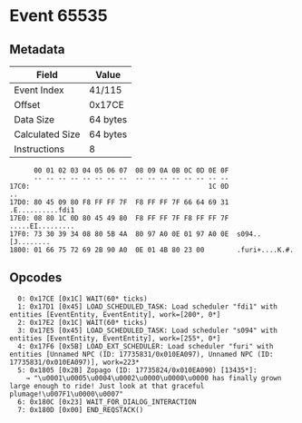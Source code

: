 # Event 65535

## Metadata

| Field           | Value    |
|-----------------|----------|
| Event Index     | 41/115   |
| Offset          | 0x17CE   |
| Data Size       | 64 bytes |
| Calculated Size | 64 bytes |
| Instructions    | 8        |

```
      00 01 02 03 04 05 06 07  08 09 0A 0B 0C 0D 0E 0F
      -- -- -- -- -- -- -- --  -- -- -- -- -- -- -- --
17C0:                                            1C 0D                ..
17D0: 80 45 09 80 F8 FF FF 7F  F8 FF FF 7F 66 64 69 31  .E..........fdi1
17E0: 08 80 1C 0D 80 45 49 80  F8 FF FF 7F F8 FF FF 7F  .....EI.........
17F0: 73 30 39 34 08 80 5B 4A  80 97 A0 0E 01 97 A0 0E  s094..[J........
1800: 01 66 75 72 69 2B 90 A0  0E 01 4B 80 23 00        .furi+....K.#.  
```

## Opcodes

```
  0: 0x17CE [0x1C] WAIT(60* ticks)
  1: 0x17D1 [0x45] LOAD_SCHEDULED_TASK: Load scheduler "fdi1" with entities [EventEntity, EventEntity], work=[200*, 0*]
  2: 0x17E2 [0x1C] WAIT(60* ticks)
  3: 0x17E5 [0x45] LOAD_SCHEDULED_TASK: Load scheduler "s094" with entities [EventEntity, EventEntity], work=[255*, 0*]
  4: 0x17F6 [0x5B] LOAD_EXT_SCHEDULER: Load scheduler "furi" with entities [Unnamed NPC (ID: 17735831/0x010EA097), Unnamed NPC (ID: 17735831/0x010EA097)], work=223*
  5: 0x1805 [0x2B] Zopago (ID: 17735824/0x010EA090) [13435*]:
    → "\u0001\u0005\u0004\u0002\u0000\u0000\u0000 has finally grown large enough to ride! Just look at that graceful plumage!\u007F1\u0000\u0007"
  6: 0x180C [0x23] WAIT_FOR_DIALOG_INTERACTION
  7: 0x180D [0x00] END_REQSTACK()
```
